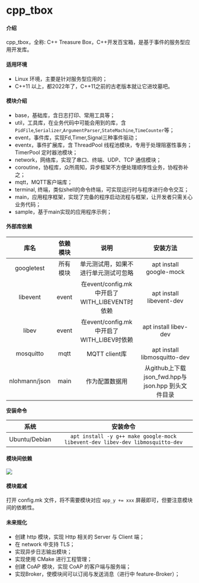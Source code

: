 # cpp\_tbox

#### 介绍
cpp\_tbox，全称: C++ Treasure Box，C++开发百宝箱，是基于事件的服务型应用开发库。

#### 适用环境

- Linux 环境，主要是针对服务型应用的；
- C++11 以上，都2022年了，C++11之前的古老版本就让它进坟墓吧。

#### 模块介绍

- base，基础库，含日志打印、常用工具等；
- util，工具库，在业务代码中可能会用到的库，含`PidFile`,`Serializer`,`ArgumentParser`,`StateMachine`,`TimeCounter`等；
- event，事件库，实现Fd,Timer,Signal三种事件驱动；
- eventx，事件扩展库，含 ThreadPool 线程池模块，专用于处理阻塞性事务；TimerPool 定时器池模块；
- network，网络库，实现了串口、终端、UDP、TCP 通信模块；
- coroutine，协程库，众所周知，异步框架不方便处理顺序性业务，协程弥补之；
- mqtt，MQTT客户端库；
- terminal, 终端，类似shell的命令终端，可实现运行时与程序进行命令交互；
- main，应用程序框架，实现了完备的程序启动流程与框架，让开发者只需关心业务代码；
- sample，基于main实现的应用程序示例；

#### 外部库依赖

| 库名 | 依赖模块 | 说明 | 安装方法 |
|:----:|:--------:|:----:|:--------:|
| googletest | 所有模块 | 单元测试用，如果不进行单元测试可忽略 | apt install google-mock |
| libevent | event | 在event/config.mk中开启了WITH\_LIBEVENT时依赖 | apt install libevent-dev |
| libev | event | 在event/config.mk中开启了WITH\_LIBEV时依赖 | apt install libev-dev |
| mosquitto | mqtt | MQTT client库 | apt install libmosquitto-dev |
| nlohmann/json | main | 作为配置数据用 | 从github上下载json\_fwd.hpp与json.hpp 到头文件目录 |

**安装命令**

| 系统 | 安装命令 |
|:----:|:------:|
| Ubuntu/Debian | `apt install -y g++ make google-mock libevent-dev libev-dev libmosquitto-dev` |

#### 模块间依赖

![](http://assets.processon.com/chart_image/6227efafe401fd18bcfc83e8.png)

#### 模块裁减

打开 config.mk 文件，将不需要模块对应 `app_y += xxx` 屏蔽即可，但要注意模块间的依赖性。

#### 未来规化

- 创建 http 模块，实现 Http 相关的 Server 与 Client 端；
- 在 network 中支持 TLS；
- 实现异步日志输出模块；
- 实现使用 CMake 进行工程管理；
- 创建 CoAP 模块，实现 CoAP 的客户端与服务端；
- 实现Broker，使模块间可以订阅与发送消息（进行中 feature-Broker）；
